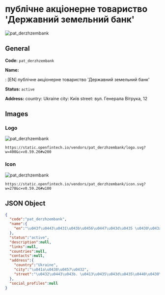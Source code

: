 
# публічне акціонерне товариство 'Державний земельний банк' 
![pat_derzhzembank](https://static.openfintech.io/vendors/pat_derzhzembank/logo.svg?w=400&c=v0.59.26#w200)  

## General 
 
**Code:** `pat_derzhzembank` 
 
**Name:** 
 
:	[EN] публічне акціонерне товариство 'Державний земельний банк' 
 
**Status:** `active` 
 
**Address:** 
country: Ukraine 
city: Київ 
street: вул. Генерала Вітрука, 12 

## Images 

### Logo 
 
![pat_derzhzembank](https://static.openfintech.io/vendors/pat_derzhzembank/logo.svg?w=400&c=v0.59.26#w200)  

```
https://static.openfintech.io/vendors/pat_derzhzembank/logo.svg?w=400&c=v0.59.26#w200
```  

### Icon 
 
![pat_derzhzembank](https://static.openfintech.io/vendors/pat_derzhzembank/icon.svg?w=278&c=v0.59.26#w100)  

```
https://static.openfintech.io/vendors/pat_derzhzembank/icon.svg?w=278&c=v0.59.26#w100
```  

## JSON Object 

```json
{
  "code":"pat_derzhzembank",
  "name":{
    "en":"\u043f\u0443\u0431\u043b\u0456\u0447\u043d\u0435 \u0430\u043a\u0446\u0456\u043e\u043d\u0435\u0440\u043d\u0435 \u0442\u043e\u0432\u0430\u0440\u0438\u0441\u0442\u0432\u043e '\u0414\u0435\u0440\u0436\u0430\u0432\u043d\u0438\u0439 \u0437\u0435\u043c\u0435\u043b\u044c\u043d\u0438\u0439 \u0431\u0430\u043d\u043a'"
  },
  "status":"active",
  "description":null,
  "links":null,
  "countries":null,
  "contacts":null,
  "address":{
    "country":"Ukraine",
    "city":"\u041a\u0438\u0457\u0432",
    "street":"\u0432\u0443\u043b. \u0413\u0435\u043d\u0435\u0440\u0430\u043b\u0430 \u0412\u0456\u0442\u0440\u0443\u043a\u0430, 12"
  },
  "social_profiles":null
}
```  
